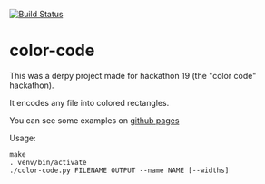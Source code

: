 [![Build Status](https://github.com/asottile/color-code/workflows/ci/badge.svg)](https://github.com/asottile/color-code/actions)

color-code
==========

This was a derpy project made for hackathon 19 (the "color code" hackathon).

It encodes any file into colored rectangles.

You can see some examples on [github pages](https://asottile.github.io/color-code)

Usage:

```
make
. venv/bin/activate
./color-code.py FILENAME OUTPUT --name NAME [--widths]
```
